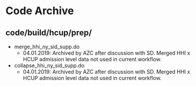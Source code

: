 # Code Archive

## code/build/hcup/prep/

- merge_hhi_ny_sid_supp.do
	* 04.01.2019: Archived by AZC after discussion with SD. Merged HHI x HCUP admission level data not used in current workflow.
- collapse_hhi_ny_sid_supp.do
	* 04.01.2019: Archived by AZC after discussion with SD. Merged HHI x HCUP admission level data not used in current workflow.

